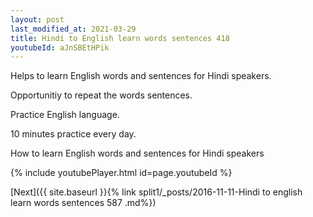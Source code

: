 ```yaml
---
layout: post
last_modified_at: 2021-03-29
title: Hindi to English learn words sentences 418 
youtubeId: aJnSBEtHPik
---
```

 
 
Helps to learn English words and sentences for Hindi speakers.

Opportunitiy to repeat the words sentences. 

Practice English language. 
 
10 minutes practice every day. 
 
How to learn English words and sentences for Hindi speakers 
 
{% include youtubePlayer.html id=page.youtubeId %}
 
 
[Next]({{ site.baseurl }}{% link  split1/_posts/2016-11-11-Hindi to english learn words sentences 587 .md%})
 
